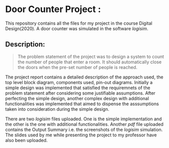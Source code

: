 # Door Counter Project :
This repository contains all the files for my project in the course Digital Design(2020). 
A door counter was simulated in the software _logisim_. 

## Description:
>The problem statement of the project was to design a system to count the number of people that enter a room. 
>It should automatically close the doors when the pre-set number of people is reached. 

The project report contains a detailed description of the approach used, the top level block diagram, components used, pin-out diagrams. 
Initially a simple design was implemented that satisfied the requiremnets of the problem statement after considering some justifiable assumptions. After perfecting the simple design, another complex design with additional functionalities was implemented that aimed to dispense the asssumptions taken into consideration during the simple design. 

There are two _logisim_ files uploaded. One is the simple implementation and the other is the one with additional functionalities.
Another _pdf_ file uploaded contains the Output Summary i.e. the screenshots of the _logisim_ simulation.
The slides used by me while presenting the project to my professor have also been uploaded.

